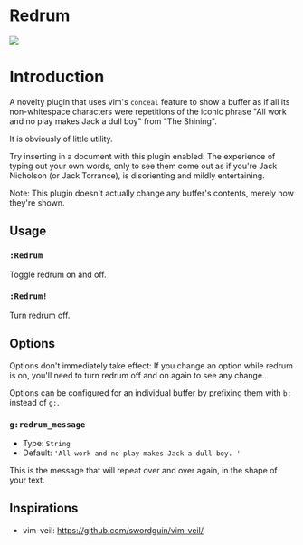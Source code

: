 # Redrum

![](https://raw.github.com/shayneholmes/i/master/redrum.png)

# Introduction

A novelty plugin that uses vim's `conceal` feature to show a buffer as if all
its non-whitespace characters were repetitions of the iconic phrase "All work
and no play makes Jack a dull boy" from "The Shining".

It is obviously of little utility.

Try inserting in a document with this plugin enabled: The experience of typing
out your own words, only to see them come out as if you're Jack Nicholson (or
Jack Torrance), is disorienting and mildly entertaining.

Note: This plugin doesn't actually change any buffer's contents, merely how
they're shown.

## Usage

### `:Redrum`

  Toggle redrum on and off.

### `:Redrum!`

  Turn redrum off.

## Options

Options don't immediately take effect: If you change an option while redrum is
on, you'll need to turn redrum off and on again to see any change.

Options can be configured for an individual buffer by prefixing them with `b:`
instead of `g:`.

### `g:redrum_message`

  - Type: `String`
  - Default: `'All work and no play makes Jack a dull boy. '`

  This is the message that will repeat over and over again, in the shape of
  your text.

## Inspirations

 * vim-veil: https://github.com/swordguin/vim-veil/
